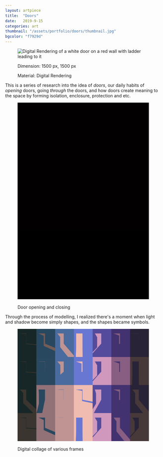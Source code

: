 ```yaml
---
layout: artpiece
title:  "Doors"
date:   2019-9-15
categories: art
thumbnail: "/assets/portfolio/doors/thumbnail.jpg"
bgcolor: "f7929d"
---
```


<figure class="center-fit">
  <img src="/assets/img/portfolio/doors/1.jpg" alt="Digital Rendering of a white door on a red wall with ladder leading to it" />
  <figcaption>
    <p>Dimension: 1500 px, 1500 px</p>
    <P>Material: Digital Rendering</P>
  </figcaption>
</figure>

This is a series of research into the idea of *doors*, our daily habits of *opening* doors, going *through* the doors, and how doors create meaning to the space by forming isolation, enclosure, protection and etc.

<figure class="center-fit">
  <img src="/assets/portfolio/doors/2.gif" alt="Digital Rendering of a door opening and closing" />
  <figcaption>
  	<p>Door opening and closing</p>
  </figcaption>
</figure>

Through the process of modelling, I realized there's a moment when light and shadow become simply shapes, and the shapes became symbols.

<figure class="center-fit">
  <img src="/assets/portfolio/doors/collage.jpg" alt="Digital collage of the frames from the animation above" />
  <figcaption>
  	<p>Digital collage of various frames</p>
  </figcaption>
</figure>